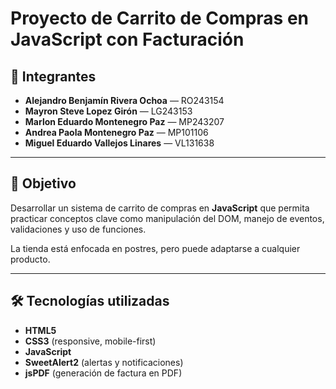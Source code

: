 # Proyecto de Carrito de Compras en JavaScript con Facturación

## 👥 Integrantes
- **Alejandro Benjamín Rivera Ochoa** — RO243154  
- **Mayron Steve Lopez Girón** — LG243153  
- **Marlon Eduardo Montenegro Paz** — MP243207  
- **Andrea Paola Montenegro Paz** — MP101106  
- **Miguel Eduardo Vallejos Linares** — VL131638  

---

## 🎯 Objetivo
Desarrollar un sistema de carrito de compras en **JavaScript** que permita practicar conceptos clave como manipulación del DOM, manejo de eventos, validaciones y uso de funciones.  

La tienda está enfocada en postres, pero puede adaptarse a cualquier producto.

---

## 🛠️ Tecnologías utilizadas
- **HTML5**  
- **CSS3** (responsive, mobile-first)  
- **JavaScript**  
- **SweetAlert2** (alertas y notificaciones)  
- **jsPDF** (generación de factura en PDF)
